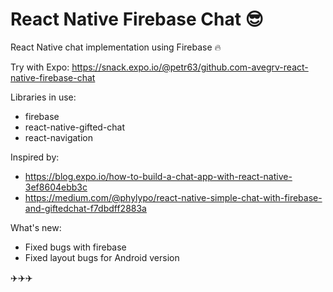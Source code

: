 # React Native Firebase Chat 😎

React Native chat implementation using Firebase 🔥

Try with Expo: https://snack.expo.io/@petr63/github.com-avegrv-react-native-firebase-chat

Libraries in use:
- firebase
- react-native-gifted-chat
- react-navigation

Inspired by:
- https://blog.expo.io/how-to-build-a-chat-app-with-react-native-3ef8604ebb3c
- https://medium.com/@phylypo/react-native-simple-chat-with-firebase-and-giftedchat-f7dbdff2883a

What's new:
- Fixed bugs with firebase
- Fixed layout bugs for Android version


✈️✈️✈️
